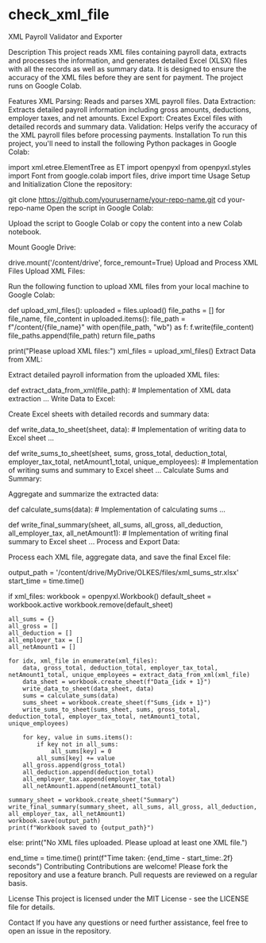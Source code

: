 # check_xml_file
XML Payroll Validator and Exporter

Description
This project reads XML files containing payroll data, extracts and processes the information, and generates detailed Excel (XLSX) files with all the records as well as summary data. It is designed to ensure the accuracy of the XML files before they are sent for payment. The project runs on Google Colab.

Features
XML Parsing: Reads and parses XML payroll files.
Data Extraction: Extracts detailed payroll information including gross amounts, deductions, employer taxes, and net amounts.
Excel Export: Creates Excel files with detailed records and summary data.
Validation: Helps verify the accuracy of the XML payroll files before processing payments.
Installation
To run this project, you'll need to install the following Python packages in Google Colab:


import xml.etree.ElementTree as ET
import openpyxl
from openpyxl.styles import Font
from google.colab import files, drive
import time
Usage
Setup and Initialization
Clone the repository:


git clone https://github.com/yourusername/your-repo-name.git
cd your-repo-name
Open the script in Google Colab:

Upload the script to Google Colab or copy the content into a new Colab notebook.

Mount Google Drive:


drive.mount('/content/drive', force_remount=True)
Upload and Process XML Files
Upload XML Files:

Run the following function to upload XML files from your local machine to Google Colab:

def upload_xml_files():
    uploaded = files.upload()
    file_paths = []
    for file_name, file_content in uploaded.items():
        file_path = f"/content/{file_name}"
        with open(file_path, "wb") as f:
            f.write(file_content)
        file_paths.append(file_path)
    return file_paths

print("Please upload XML files:")
xml_files = upload_xml_files()
Extract Data from XML:

Extract detailed payroll information from the uploaded XML files:


def extract_data_from_xml(file_path):
    # Implementation of XML data extraction
    ...
Write Data to Excel:

Create Excel sheets with detailed records and summary data:


def write_data_to_sheet(sheet, data):
    # Implementation of writing data to Excel sheet
    ...

def write_sums_to_sheet(sheet, sums, gross_total, deduction_total, employer_tax_total, netAmount1_total, unique_employees):
    # Implementation of writing sums and summary to Excel sheet
    ...
Calculate Sums and Summary:

Aggregate and summarize the extracted data:


def calculate_sums(data):
    # Implementation of calculating sums
    ...

def write_final_summary(sheet, all_sums, all_gross, all_deduction, all_employer_tax, all_netAmount1):
    # Implementation of writing final summary to Excel sheet
    ...
Process and Export Data:

Process each XML file, aggregate data, and save the final Excel file:


output_path = '/content/drive/MyDrive/OLKES/files/xml_sums_str.xlsx'
start_time = time.time()

if xml_files:
    workbook = openpyxl.Workbook()
    default_sheet = workbook.active
    workbook.remove(default_sheet)

    all_sums = {}
    all_gross = []
    all_deduction = []
    all_employer_tax = []
    all_netAmount1 = []

    for idx, xml_file in enumerate(xml_files):
        data, gross_total, deduction_total, employer_tax_total, netAmount1_total, unique_employees = extract_data_from_xml(xml_file)
        data_sheet = workbook.create_sheet(f"Data_{idx + 1}")
        write_data_to_sheet(data_sheet, data)
        sums = calculate_sums(data)
        sums_sheet = workbook.create_sheet(f"Sums_{idx + 1}")
        write_sums_to_sheet(sums_sheet, sums, gross_total, deduction_total, employer_tax_total, netAmount1_total, unique_employees)

        for key, value in sums.items():
            if key not in all_sums:
                all_sums[key] = 0
            all_sums[key] += value
        all_gross.append(gross_total)
        all_deduction.append(deduction_total)
        all_employer_tax.append(employer_tax_total)
        all_netAmount1.append(netAmount1_total)

    summary_sheet = workbook.create_sheet("Summary")
    write_final_summary(summary_sheet, all_sums, all_gross, all_deduction, all_employer_tax, all_netAmount1)
    workbook.save(output_path)
    print(f"Workbook saved to {output_path}")
else:
    print("No XML files uploaded. Please upload at least one XML file.")

end_time = time.time()
print(f"Time taken: {end_time - start_time:.2f} seconds")
Contributing
Contributions are welcome! Please fork the repository and use a feature branch. Pull requests are reviewed on a regular basis.

License
This project is licensed under the MIT License - see the LICENSE file for details.

Contact
If you have any questions or need further assistance, feel free to open an issue in the repository.
